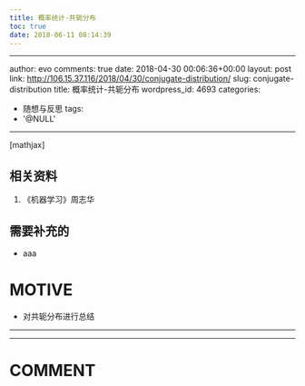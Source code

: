 ```yaml
---
title: 概率统计-共轭分布
toc: true
date: 2018-06-11 08:14:39
---
```

---
author: evo
comments: true
date: 2018-04-30 00:06:36+00:00
layout: post
link: http://106.15.37.116/2018/04/30/conjugate-distribution/
slug: conjugate-distribution
title: 概率统计-共轭分布
wordpress_id: 4693
categories:
- 随想与反思
tags:
- '@NULL'
---

<!-- more -->

[mathjax]


## 相关资料





 	
  1. 《机器学习》周志华




## 需要补充的





 	
  * aaa




# MOTIVE





 	
  * 对共轭分布进行总结





* * *



























* * *





# COMMENT



